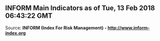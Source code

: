 ## INFORM Main Indicators as of Tue, 13 Feb 2018 06:43:22 GMT

Source: **INFORM (Index For Risk Management) - http://www.inform-index.org**